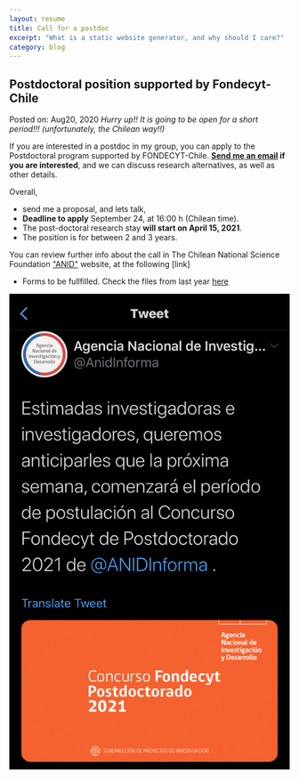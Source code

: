 ```yaml
---
layout: resume
title: Call for a postdoc
excerpt: "What is a static website generator, and why should I care?"
category: blog
---
```


## Postdoctoral position supported by Fondecyt-Chile
Posted on: Aug20, 2020
*Hurry up!! It is going to be open for a short period!!! (unfortunately, the Chilean way!!)*

If you are interested in a postdoc in my group, you can apply to the Postdoctoral program supported by FONDECYT-Chile. **[Send me an email](mailto:cseljatib@gmail.com) if you are interested**, and we can discuss research alternatives, as well as other details.

Overall, 
* send me a proposal, and lets talk, 
* **Deadline to apply** September 24, at 16:00 h (Chilean time).
* The post-doctoral research stay **will start on April 15, 2021**.
* The position is for between 2 and 3 years.

You can review further info about the call in The Chilean National Science Foundation ["ANID"](https://www.anid.cl) website, at the following [link]
* Forms to be fullfilled. Check the files from last year [here](https://s3.amazonaws.com/documentos.anid.cl/postdoctorado/2020/fallo/Descargables_espanol.zip)


![](images/anidpostdoc2020.jpg)
